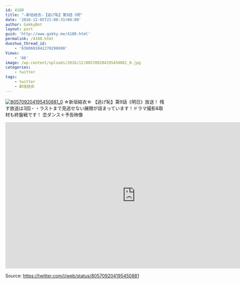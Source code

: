```yaml
---
id: 4180
title: "☆新垣結衣☆【逃げ恥】第9話《明"
date: '2016-12-05T21:00:31+08:00'
author: GakkyBot
layout: post
guid: 'http://www.gakky.me/4180.html'
permalink: /4180.html
duoshuo_thread_id:
    - '6360601042270290690'
Views:
    - '66'
image: /wp-content/uploads/2016/12/805709204195450881_0.jpg
categories:
    - twitter
tags:
    - twitter
    - 新垣结衣
---
```


[![805709204195450881_0](http://www.yui-aragaki.org/wp-content/uploads/2016/12/805709204195450881_0.jpg)](http://www.yui-aragaki.org/wp-content/uploads/2016/12/805709204195450881_0.jpg)
☆新垣結衣☆
【逃げ恥】第9話《明日》放送！
残す放送は3回・・ラストまで見逃せない展開が詰まっています！ドラマ撮影&amp;取材も終盤戦です！
恋ダンス＋予告映像
<iframe allowfullscreen="" frameborder="0" height="456" loading="lazy" src="https://www.youtube.com/embed/loDSHuiaR2A?feature=oembed" width="810"></iframe>

Source: <https://twitter.com/i/web/status/805709204195450881>
